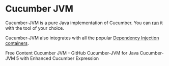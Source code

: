 # Cucumber JVM

Cucumber-JVM is a pure Java implementation of Cucumber. You can [run](https://cucumber.io/docs/cucumber/api/#running-cucumber) it with the tool of your choice.

Cucumber-JVM also integrates with all the popular [Dependency Injection containers](https://cucumber.io/docs/installation/java/#dependency-injection).

<ResourceGroupTitle>Free Content</ResourceGroupTitle>
<BadgeLink colorScheme='blue' badgeText='Official Repo' href='https://github.com/cucumber/cucumber-jvm'>Cucumber JVM - GitHub</BadgeLink>
<BadgeLink colorScheme='yellow' badgeText='Read' href='https://automationpanda.com/2017/10/24/cucumber-jvm-for-java/'>Cucumber-JVM for Java</BadgeLink>
<BadgeLink colorScheme='purple' badgeText='Watch' href='https://www.youtube.com/watch?v=jCzpxvAJoZM'>Cucumber-JVM 5 with Enhanced Cucumber Expression</BadgeLink>